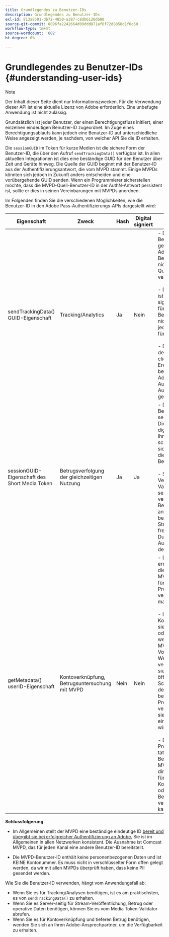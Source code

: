 ```yaml
---
title: Grundlegendes zu Benutzer-IDs
description: Grundlegendes zu Benutzer-IDs
exl-id: 813a8501-db72-4850-a387-c8db6120db80
source-git-commit: 8896fa2242664d09ddd871af8f72d8858d1f0d50
workflow-type: tm+mt
source-wordcount: '602'
ht-degree: 0%

---
```


# Grundlegendes zu Benutzer-IDs {#understanding-user-ids}

>[!NOTE]
>
>Der Inhalt dieser Seite dient nur Informationszwecken. Für die Verwendung dieser API ist eine aktuelle Lizenz von Adobe erforderlich. Eine unbefugte Anwendung ist nicht zulässig.

Grundsätzlich ist jeder Benutzer, der einen Berechtigungsfluss initiiert, einer einzelnen eindeutigen Benutzer-ID zugeordnet. Im Zuge eines Berechtigungsablaufs kann jedoch eine Benutzer-ID auf unterschiedliche Weise angezeigt werden, je nachdem, von welcher API Sie die ID erhalten.

Die `sessionGUID` im Token für kurze Medien ist die sichere Form der Benutzer-ID, die über den Aufruf `sendTrackingData()` verfügbar ist. In allen aktuellen Integrationen ist dies eine beständige GUID für den Benutzer über Zeit und Geräte hinweg. Die Quelle der GUID beginnt mit der Benutzer-ID aus der Authentifizierungsantwort, die vom MVPD stammt. Einige MVPDs könnten sich jedoch in Zukunft anders entscheiden und eine vorübergehende GUID senden. Wenn ein Programmierer sicherstellen möchte, dass die MVPD-Quell-Benutzer-ID in der AuthN-Antwort persistent ist, sollte er dies in seinen Vereinbarungen mit MVPDs anordnen.

Im Folgenden finden Sie die verschiedenen Möglichkeiten, wie die Benutzer-ID in den Adobe Pass-Authentifizierungs-APIs dargestellt wird:

| Eigenschaft | Zweck | Hash | Digital signiert | Beschreibung |
| --- | --- | --- | --- | --- |
| sendTrackingData() GUID-Eigenschaft | Tracking/Analytics | Ja | Nein | - Die MVPD-Benutzer-ID, gehasht durch Adobe. Die Benutzer-ID kann nicht zurück zur Quelle zum MVPD verfolgt werden. </br> </br> - Diese Form der ID ist nicht digital signiert, daher ist sie für die Betrugsvorbeugung nicht sicher. Es ist jedoch ausreichend für Analysen.  </br> </br> - Dieses Formular der Benutzer-ID wird clientseitig für alle Ereignisse bereitgestellt, die die Adobe Pass-Authentifizierung im AuthN/AuthZ-Fluss generiert. |
| sessionGUID-Eigenschaft des Short Media Token | Betrugsverfolgung der gleichzeitigen Nutzung | Ja | Ja | - Dies entspricht der Benutzer-ID über sendTrackingData(). Diese ist jedoch digital signiert, um ihre Integrität zu schützen, und eignet sich gut genug für die Verfolgung von Betrug. </br> </br> - Sie soll nach Verwendung unserer Validator-Bibliothek serverseitig verarbeitet und auf Betrugsmuster analysiert werden, bevor der Video-Stream an den Client freigegeben wird.  Die Durchführung dieser Aufgaben obliegt dem Programmierer. |
| getMetadata() userID-Eigenschaft | Kontoverknüpfung, Betrugsuntersuchung mit MVPD | Nein | Nein | - Diese Eigenschaft ermöglicht es Adobe, die eigentliche MVPD-Benutzer-ID für den Programmierer verfügbar zu machen. </br> </br> - In der Adobe-Konfiguration kann sie als verschlüsselt oder nicht festgelegt werden (je nach MVPD-Voreinstellung). Wenn sie verschlüsselt ist, wird sie mit dem öffentlichen Schlüssel aus dem dem Adobe bereitgestellten Programmerzertifikat verschlüsselt, sodass sie dem Client nicht eindeutig angezeigt wird. </br> </br> - Dadurch erhält der Programmierer die tatsächliche Benutzer-ID aus dem MVPD, sodass sie direkt mit dem MVPD für die Kontoverknüpfung oder Betrugsuntersuchung verwendet werden kann. |


**Schlussfolgerung**

* Im Allgemeinen stellt der MVPD eine beständige eindeutige ID <u>bereit und übergibt sie bei erfolgreicher Authentifizierung an Adobe.</u> Sie ist im Allgemeinen in allen Netzwerken konsistent. Die Ausnahme ist Comcast MVPD, das für jeden Kanal eine andere Benutzer-ID bereitstellt.

* Die MVPD-Benutzer-ID enthält keine personenbezogenen Daten und ist KEINE Kontonummer. Es muss nicht in verschlüsselter Form offen gelegt werden, da wir mit allen MVPDs überprüft haben, dass keine PII gesendet werden.

Wie Sie die Benutzer-ID verwenden, hängt vom Anwendungsfall ab:

* Wenn Sie es für Tracking/Analysen benötigen, ist es am praktischsten, es von `sendTrackingData()` zu erhalten.
* Wenn Sie es Server-seitig für Stream-Veröffentlichung, Betrug oder operative Daten benötigen, können Sie es vom Media Token-Validator abrufen.
* Wenn Sie es für Kontoverknüpfung und tieferen Betrug benötigen, wenden Sie sich an Ihren Adobe-Ansprechpartner, um die Verfügbarkeit zu erhalten.
